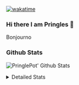 [![wakatime](https://wakatime.com/badge/user/abd317df-612e-44b4-8787-15db7b574b2f.svg)](https://wakatime.com/@abd317df-612e-44b4-8787-15db7b574b2f)
### Hi there I am Pringles 👋

Bonjourno

### Github Stats
![PringlePot' Github Stats](https://github-readme-stats.vercel.app/api?username=PringlePot&show_icons=true&theme=dark&count_private=true)

<details>
  <summary>Detailed Stats</summary>
    
<!--START_SECTION:waka-->
![Code Time](http://img.shields.io/badge/Code%20Time-464%20hrs%2051%20mins-blue)

![Profile Views](http://img.shields.io/badge/Profile%20Views-13-blue)

![Lines of code](https://img.shields.io/badge/From%20Hello%20World%20I%27ve%20Written-110%20Thousand%20lines%20of%20code-blue)

**🐱 My GitHub Data** 

> 🏆 290 Contributions in the Year 2022
 > 
> 📦 90.9 kB Used in GitHub's Storage 
 > 
> 🚫 Not Opted to Hire
 > 
> 📜 10 Public Repositories 
 > 
> 🔑 12 Private Repositories  
 > 
**I'm an Early 🐤** 

```text
🌞 Morning    153 commits    ████░░░░░░░░░░░░░░░░░░░░░   17.27% 
🌆 Daytime    352 commits    ██████████░░░░░░░░░░░░░░░   39.73% 
🌃 Evening    381 commits    ██████████░░░░░░░░░░░░░░░   43.0% 
🌙 Night      0 commits      ░░░░░░░░░░░░░░░░░░░░░░░░░   0.0%

```
📅 **I'm Most Productive on Sunday** 

```text
Monday       174 commits    █████░░░░░░░░░░░░░░░░░░░░   19.64% 
Tuesday      76 commits     ██░░░░░░░░░░░░░░░░░░░░░░░   8.58% 
Wednesday    96 commits     ██░░░░░░░░░░░░░░░░░░░░░░░   10.84% 
Thursday     121 commits    ███░░░░░░░░░░░░░░░░░░░░░░   13.66% 
Friday       81 commits     ██░░░░░░░░░░░░░░░░░░░░░░░   9.14% 
Saturday     150 commits    ████░░░░░░░░░░░░░░░░░░░░░   16.93% 
Sunday       188 commits    █████░░░░░░░░░░░░░░░░░░░░   21.22%

```


📊 **This Week I Spent My Time On** 

```text
⌚︎ Time Zone: Europe/Amsterdam

💬 Programming Languages: 
TypeScript               31 mins             █████████████████░░░░░░░░   69.43% 
JSON                     8 mins              ████░░░░░░░░░░░░░░░░░░░░░   17.92% 
Text                     3 mins              ██░░░░░░░░░░░░░░░░░░░░░░░   8.23% 
Bash                     1 min               █░░░░░░░░░░░░░░░░░░░░░░░░   4.32% 
GitIgnore file           0 secs              ░░░░░░░░░░░░░░░░░░░░░░░░░   0.1%

🔥 Editors: 
WebStorm                 45 mins             █████████████████████████   100.0%

🐱‍💻 Projects: 
Backend                  34 mins             ███████████████████░░░░░░   77.23% 
Frontend                 10 mins             █████░░░░░░░░░░░░░░░░░░░░   22.77%

💻 Operating System: 
Windows                  45 mins             █████████████████████████   100.0%

```

**I Mostly Code in Java** 

```text
Java                     7 repos             ██████████░░░░░░░░░░░░░░░   41.18% 
JavaScript               2 repos             ███░░░░░░░░░░░░░░░░░░░░░░   11.76% 
TypeScript               2 repos             ███░░░░░░░░░░░░░░░░░░░░░░   11.76% 
HTML                     2 repos             ███░░░░░░░░░░░░░░░░░░░░░░   11.76% 
Python                   1 repo              █░░░░░░░░░░░░░░░░░░░░░░░░   5.88%

```


**Timeline**

![Chart not found](https://raw.githubusercontent.com/PringlePot/PringlePot/main/charts/bar_graph.png) 


 Last Updated on 05/04/2022 00:52:09 UTC
<!--END_SECTION:waka-->

</details>
